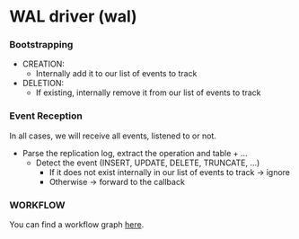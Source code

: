 # WAL driver (wal)

### Bootstrapping

- CREATION:
    - Internally add it to our list of events to track
- DELETION:
    - If existing, internally remove it from our list of events to track

### Event Reception

In all cases, we will receive all events, listened to or not.

- Parse the replication log, extract the operation and table + ...
    - Detect the event (INSERT, UPDATE, DELETE, TRUNCATE, ...)
        - If it does not exist internally in our list of events to track -> ignore
        - Otherwise -> forward to the callback

### WORKFLOW

You can find a workflow graph [here](./WORKFLOW.md).

